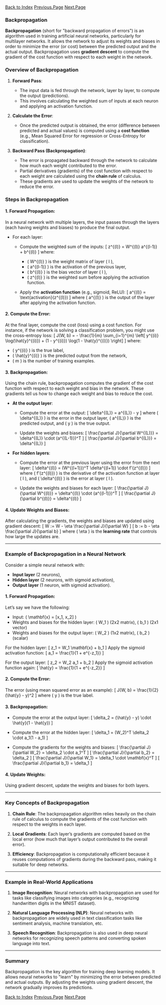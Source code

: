[Back to Index](./O-index.md)  [Previous.Page](./Page-5_Cost-Functions-Gradient-Descent.md)  [Next.Page](./Page-1_Single_AND_MultiLayers_Perceptrons.md)

### Backpropagation

**Backpropagation** (short for "backward propagation of errors") is an algorithm used in training artificial neural networks, particularly for multilayer networks. It allows the network to adjust its weights and biases in order to minimize the error (or cost) between the predicted output and the actual output. Backpropagation uses **gradient descent** to compute the gradient of the cost function with respect to each weight in the network.

### Overview of Backpropagation

1. **Forward Pass**:
   - The input data is fed through the network, layer by layer, to compute the output (predictions).
   - This involves calculating the weighted sum of inputs at each neuron and applying an activation function.
   
2. **Calculate the Error**:
   - Once the predicted output is obtained, the error (difference between predicted and actual values) is computed using a **cost function** (e.g., Mean Squared Error for regression or Cross-Entropy for classification).
   
3. **Backward Pass (Backpropagation)**:
   - The error is propagated backward through the network to calculate how much each weight contributed to the error.
   - Partial derivatives (gradients) of the cost function with respect to each weight are calculated using the **chain rule** of calculus.
   - These gradients are used to update the weights of the network to reduce the error.

### Steps in Backpropagation

#### 1. **Forward Propagation**:
In a neural network with multiple layers, the input passes through the layers (each having weights and biases) to produce the final output.

- For each layer:
  - Compute the weighted sum of the inputs:
    \[
    z^{(l)} = W^{(l)} a^{(l-1)} + b^{(l)}
    \]
    where:
    - \( W^{(l)} \) is the weight matrix of layer \( l \),
    - \( a^{(l-1)} \) is the activation of the previous layer,
    - \( b^{(l)} \) is the bias vector of layer \( l \),
    - \( z^{(l)} \) is the weighted sum before applying the activation function.
  
  - Apply the **activation function** (e.g., sigmoid, ReLU):
    \[
    a^{(l)} = \text{activation}(z^{(l)})
    \]
    where \( a^{(l)} \) is the output of the layer after applying the activation function.

#### 2. **Compute the Error**:
At the final layer, compute the cost (loss) using a cost function. For instance, if the network is solving a classification problem, you might use the cross-entropy loss:
\[
J(W, b) = - \frac{1}{m} \sum_{i=1}^{m} \left[ y^{(i)} \log(\hat{y}^{(i)}) + (1 - y^{(i)}) \log(1 - \hat{y}^{(i)}) \right]
\]
where:
- \( y^{(i)} \) is the true label,
- \( \hat{y}^{(i)} \) is the predicted output from the network,
- \( m \) is the number of training examples.

#### 3. **Backpropagation**:
Using the chain rule, backpropagation computes the gradient of the cost function with respect to each weight and bias in the network. These gradients tell us how to change each weight and bias to reduce the cost.

- **At the output layer**:
  - Compute the error at the output:
    \[
    \delta^{(L)} = a^{(L)} - y
    \]
    where \( \delta^{(L)} \) is the error in the output layer, \( a^{(L)} \) is the predicted output, and \( y \) is the true output.
  
  - Update the weights and biases:
    \[
    \frac{\partial J}{\partial W^{(L)}} = \delta^{(L)} \cdot (a^{(L-1)})^T
    \]
    \[
    \frac{\partial J}{\partial b^{(L)}} = \delta^{(L)}
    \]

- **For hidden layers**:
  - Compute the error at the previous layer using the error from the next layer:
    \[
    \delta^{(l)} = (W^{(l+1)})^T \delta^{(l+1)} \cdot f'(z^{(l)})
    \]
    where \( f'(z^{(l)}) \) is the derivative of the activation function at layer \( l \), and \( \delta^{(l)} \) is the error at layer \( l \).

  - Update the weights and biases for each layer:
    \[
    \frac{\partial J}{\partial W^{(l)}} = \delta^{(l)} \cdot (a^{(l-1)})^T
    \]
    \[
    \frac{\partial J}{\partial b^{(l)}} = \delta^{(l)}
    \]

#### 4. **Update Weights and Biases**:
After calculating the gradients, the weights and biases are updated using gradient descent:
\[
W := W - \eta \frac{\partial J}{\partial W}
\]
\[
b := b - \eta \frac{\partial J}{\partial b}
\]
where \( \eta \) is the **learning rate** that controls how large the updates are.

---

### Example of Backpropagation in a Neural Network

Consider a simple neural network with:
- **Input layer** (2 neurons),
- **Hidden layer** (2 neurons, with sigmoid activation),
- **Output layer** (1 neuron, with sigmoid activation).

#### 1. **Forward Propagation**:
Let’s say we have the following:
- Input: \( \mathbf{x} = [x_1, x_2] \)
- Weights and biases for the hidden layer: \( W_1 \) (2x2 matrix), \( b_1 \) (2x1 vector)
- Weights and biases for the output layer: \( W_2 \) (1x2 matrix), \( b_2 \) (scalar)

For the hidden layer:
\[
z_1 = W_1 \mathbf{x} + b_1
\]
Apply the sigmoid activation function:
\[
a_1 = \frac{1}{1 + e^{-z_1}}
\]

For the output layer:
\[
z_2 = W_2 a_1 + b_2
\]
Apply the sigmoid activation function again:
\[
\hat{y} = \frac{1}{1 + e^{-z_2}}
\]

#### 2. **Compute the Error**:
The error (using mean squared error as an example):
\[
J(W, b) = \frac{1}{2} (\hat{y} - y)^2
\]
where \( y \) is the true label.

#### 3. **Backpropagation**:
- Compute the error at the output layer:
  \[
  \delta_2 = (\hat{y} - y) \cdot \hat{y}(1 - \hat{y})
  \]

- Compute the error at the hidden layer:
  \[
  \delta_1 = (W_2)^T \delta_2 \cdot a_1(1 - a_1)
  \]

- Compute the gradients for the weights and biases:
  \[
  \frac{\partial J}{\partial W_2} = \delta_2 \cdot a_1^T
  \]
  \[
  \frac{\partial J}{\partial b_2} = \delta_2
  \]
  \[
  \frac{\partial J}{\partial W_1} = \delta_1 \cdot \mathbf{x}^T
  \]
  \[
  \frac{\partial J}{\partial b_1} = \delta_1
  \]

#### 4. **Update Weights**:
Using gradient descent, update the weights and biases for both layers.

---

### Key Concepts of Backpropagation

1. **Chain Rule**: The backpropagation algorithm relies heavily on the chain rule of calculus to compute the gradients of the cost function with respect to the weights in each layer.
   
2. **Local Gradients**: Each layer’s gradients are computed based on the local error (how much that layer’s output contributed to the overall error).

3. **Efficiency**: Backpropagation is computationally efficient because it reuses computations of gradients during the backward pass, making it suitable for deep networks.

---

### Example in Real-World Applications

1. **Image Recognition**: Neural networks with backpropagation are used for tasks like classifying images into categories (e.g., recognizing handwritten digits in the MNIST dataset).
   
2. **Natural Language Processing (NLP)**: Neural networks with backpropagation are widely used in text classification tasks like sentiment analysis, machine translation, etc.

3. **Speech Recognition**: Backpropagation is also used in deep neural networks for recognizing speech patterns and converting spoken language into text.

---

### Summary
Backpropagation is the key algorithm for training deep learning models. It allows neural networks to "learn" by minimizing the error between predicted and actual outputs. By adjusting the weights using gradient descent, the network gradually improves its predictions.

[Back to Index](./O-index.md)  [Previous.Page](./Page-5_Cost-Functions-Gradient-Descent.md)  [Next.Page](./Page-1_Single_AND_MultiLayers_Perceptrons.md)
